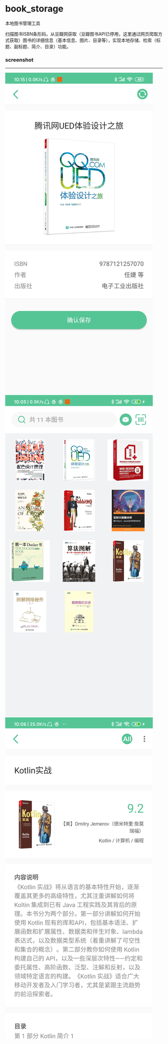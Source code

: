 # book_storage

本地图书管理工具

扫描图书ISBN条形码，从豆瓣网获取（豆瓣图书API已停用，这里通过网页爬取方式获取）图书的详细信息（基本信息、图片、目录等），实现本地存储、检索（标题、副标题、简介、目录）功能。


### screenshot
___
![fetch](/screenshot/fetch.jpg)
![list](/screenshot/list.jpg)
![detail](/screenshot/detail.jpg)
